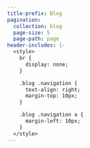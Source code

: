 ```yaml
---
title-prefix: Blog
pagination:
  collection: blog
  page-size: 5
  page-path: page
header-includes: |-
  <style>
    br {
      display: none;
    }

    .blog .navigation {
      text-align: right;
      margin-top: 10px;
    }

    .blog .navigation a {
      margin-left: 10px;
    }
  </style>
---
```


